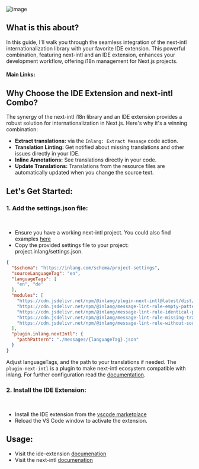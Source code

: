 
![image](https://cdn.jsdelivr.net/gh/inlang/monorepo@latest/inlang/guides/next-intl-with-ide-extension/assets/next-intl-guide.png)

## What is this about?

In this guide, I'll walk you through the seamless integration of the next-intl internationalization library with your favorite IDE extension. This powerful combination, featuring next-intl and an IDE extension, enhances your development workflow, offering i18n management for Next.js projects.

#### Main Links:
<doc-links>
    <doc-link title="Next-Intl" icon="mdi:bookmark-box-multiple" href="/m/hheug211" description="Read documentation"></doc-link>
	<doc-link title="Nect-Intl Plugin" icon="mdi:puzzle" href="/m/193hsyds" description="Make it compatible"></doc-link>
	<doc-link title="IDE Extension" icon="mdi:microsoft-visual-studio-code" href="/m/r7kp499g" description="Supercharge i18n within VS Code"></doc-link>
</doc-links>

## Why Choose the IDE Extension and next-intl Combo?

The synergy of the next-intl i18n library and an IDE extension provides a robust solution for internationalization in Next.js. Here's why it's a winning combination:

- **Extract translations:** via the `Inlang: Extract Message` code action.
- **Translation Linting:** Get notified about missing translations and other issues directly in your IDE.
- **Inline Annotations:** See translations directly in your code.
- **Update Translations:** Translations from the resource files are automatically updated when you change the source text.

## Let's Get Started:

### 1. Add the settings.json file:
<br/>

- Ensure you have a working next-intl project. You could also find examples [here](https://next-intl-docs.vercel.app/examples)
- Copy the provided settings file to your project: project.inlang/settings.json.

```json
{
  "$schema": "https://inlang.com/schema/project-settings",
  "sourceLanguageTag": "en",
  "languageTags": [
    "en", "de"
  ],
  "modules": [
    "https://cdn.jsdelivr.net/npm/@inlang/plugin-next-intl@latest/dist/index.js",
    "https://cdn.jsdelivr.net/npm/@inlang/message-lint-rule-empty-pattern@latest/dist/index.js",
    "https://cdn.jsdelivr.net/npm/@inlang/message-lint-rule-identical-pattern@latest/dist/index.js",
    "https://cdn.jsdelivr.net/npm/@inlang/message-lint-rule-missing-translation@latest/dist/index.js",
    "https://cdn.jsdelivr.net/npm/@inlang/message-lint-rule-without-source@latest/dist/index.js"
  ],
  "plugin.inlang.nextIntl": {
    "pathPattern": "./messages/{languageTag}.json"
  }
}
```
Adjust languageTags, and the path to your translations if needed.
The `plugin-next-intl` is a plugin to make next-intl ecosystem compatible with inlang. For further configuration read the [documentation](https://inlang.com/m/193hsyds/plugin-inlang-nextIntl).

### 2. Install the IDE Extension:
<br/>

- Install the IDE extension from the [vscode marketplace](https://marketplace.visualstudio.com/items?itemName=inlang.vs-code-extension)
- Reload the VS Code window to activate the extension.

## Usage:

- Visit the ide-extension [documenation](https://inlang.com/m/r7kp499g)
- Visit the next-intl [documenation](https://inlang.com/m/hheug211)

<br/>
<br/>